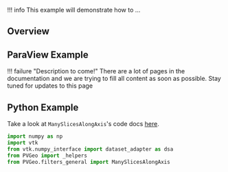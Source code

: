 !!! info
    This example will demonstrate how to ...

## Overview


## ParaView Example

!!! failure "Description to come!"
    There are a lot of pages in the documentation and we are trying to fill all content as soon as possible. Stay tuned for updates to this page


<!--- TODO --->

## Python Example

Take a look at `ManySlicesAlongAxis`'s code docs [here](http://docs.pvgeo.org/en/latest/suites/General-Filters.html#PVGeo.filters_general.ManySlicesAlongAxis).

```py
import numpy as np
import vtk
from vtk.numpy_interface import dataset_adapter as dsa
from PVGeo import _helpers
from PVGeo.filters_general import ManySlicesAlongAxis


```
